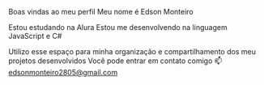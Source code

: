 Boas vindas ao meu perfil 
Meu nome é Edson Monteiro

Estou estudando na Alura
Estou me desenvolvendo na linguagem JavaScript e C#

Utilizo esse espaço para minha organização e compartilhamento dos meu projetos desenvolvidos
Você pode entrar em contato comigo 📫
edsonmonteiro2805@gmail.com
